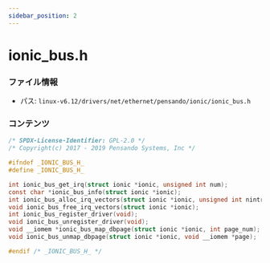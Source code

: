 ```yaml
---
sidebar_position: 2
---
```

# ionic_bus.h

### ファイル情報

- パス: `linux-v6.12/drivers/net/ethernet/pensando/ionic/ionic_bus.h`

### コンテンツ

```h
/* SPDX-License-Identifier: GPL-2.0 */
/* Copyright(c) 2017 - 2019 Pensando Systems, Inc */

#ifndef _IONIC_BUS_H_
#define _IONIC_BUS_H_

int ionic_bus_get_irq(struct ionic *ionic, unsigned int num);
const char *ionic_bus_info(struct ionic *ionic);
int ionic_bus_alloc_irq_vectors(struct ionic *ionic, unsigned int nintrs);
void ionic_bus_free_irq_vectors(struct ionic *ionic);
int ionic_bus_register_driver(void);
void ionic_bus_unregister_driver(void);
void __iomem *ionic_bus_map_dbpage(struct ionic *ionic, int page_num);
void ionic_bus_unmap_dbpage(struct ionic *ionic, void __iomem *page);

#endif /* _IONIC_BUS_H_ */

```

